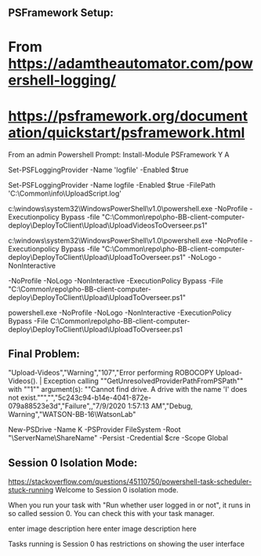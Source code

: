 ## PSFramework Setup:
# From https://adamtheautomator.com/powershell-logging/
# https://psframework.org/documentation/quickstart/psframework.html

From an admin Powershell Prompt:
    Install-Module PSFramework
    Y
    A

Set-PSFLoggingProvider -Name 'logfile' -Enabled $true



Set-PSFLoggingProvider -Name logfile -Enabled $true -FilePath 'C:\Common\info\UploadScript.log'


c:\windows\system32\WindowsPowerShell\v1.0\powershell.exe -NoProfile -Executionpolicy Bypass -file "C:\Common\repo\pho-BB-client-computer-deploy\DeployToClient\Upload\UploadVideosToOverseer.ps1"

c:\windows\system32\WindowsPowerShell\v1.0\powershell.exe -NoProfile -Executionpolicy Bypass -file "C:\Common\repo\pho-BB-client-computer-deploy\DeployToClient\Upload\UploadToOverseer.ps1"
 -NoLogo -NonInteractive

-NoProfile -NoLogo -NonInteractive -ExecutionPolicy Bypass -File "C:\Common\repo\pho-BB-client-computer-deploy\DeployToClient\Upload\UploadToOverseer.ps1"


powershell.exe -NoProfile -NoLogo -NonInteractive -ExecutionPolicy Bypass -File C:\Common\repo\pho-BB-client-computer-deploy\DeployToClient\Upload\UploadToOverseer.ps1


## Final Problem:
"Upload-Videos","Warning","107","Error performing ROBOCOPY Upload-Videos(). | Exception calling ""GetUnresolvedProviderPathFromPSPath"" with ""1"" argument(s): ""Cannot find drive. A drive with the name 'I' does not exist.""","<Unknown>","5c243c94-b14e-4041-872e-079a88523e3d","Failure",,"7/9/2020 1:57:13 AM","Debug, Warning","WATSON-BB-16\WatsonLab"

New-PSDrive -Name K -PSProvider FileSystem -Root "\\ServerName\ShareName" -Persist -Credential $cre -Scope Global

## Session 0 Isolation Mode:
https://stackoverflow.com/questions/45110750/powershell-task-scheduler-stuck-running
Welcome to Session 0 isolation mode.

When you run your task with "Run whether user logged in or not", it runs in so called session 0. You can check this with your task manager.

enter image description here enter image description here

Tasks running is Session 0 has restrictions on showing the user interface

